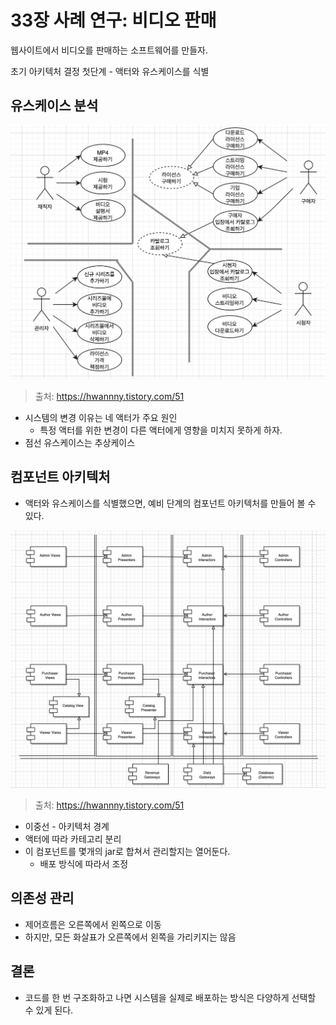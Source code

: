# 33장 사례 연구: 비디오 판매

웹사이트에서 비디오를 판매하는 소프트웨어를 만들자.

초기 아키텍처 결정 첫단계 - 액터와 유스케이스를 식별

## 유스케이스 분석

![chatper34-1.png](../images/chapter34-1.png)

> 출처: https://hwannny.tistory.com/51
> 
- 시스템의 변경 이유는 네 액터가 주요 원인
    - 특정 액터를 위한 변경이 다른 액터에게 영향을 미치지 못하게 하자.
- 점선 유스케이스는 추상케이스

## 컴포넌트 아키텍처

- 액터와 유스케이스를 식별했으면, 예비 단계의 컴포넌트 아키텍처를 만들어 볼 수 있다.

![chatper34-2.png](../images/chapter34-2.png)

> 출처: https://hwannny.tistory.com/51
> 

- 이중선 - 아키텍처 경계
- 액터에 따라 카테고리 분리
- 이 컴포넌트를 몇개의 jar로 합쳐서 관리할지는 열어둔다.
    - 배포 방식에 따라서 조정

## 의존성 관리

- 제어흐름은 오른쪽에서 왼쪽으로 이동
- 하지만, 모든 화살표가 오른쪽에서 왼쪽을 가리키지는 않음

## 결론

- 코드를 한 번 구조화하고 나면 시스템을 실제로 배포하는 방식은 다양하게 선택할 수 있게 된다.
